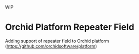 WIP

# Orchid Platform Repeater Field

Adding support of repeater field to Orchid platform (https://github.com/orchidsoftware/platform)